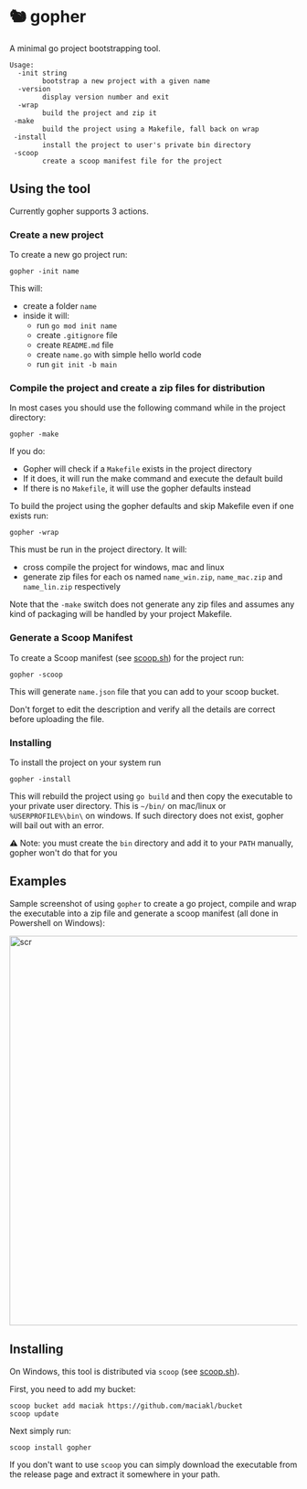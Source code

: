 # 🐿 gopher

A minimal go project bootstrapping tool.

    Usage:
      -init string
            bootstrap a new project with a given name
      -version
            display version number and exit
      -wrap
            build the project and zip it
     -make
            build the project using a Makefile, fall back on wrap
     -install
            install the project to user's private bin directory
     -scoop
            create a scoop manifest file for the project

## Using the tool

Currently gopher supports 3 actions.

### Create a new project

To create a new go project run:

    gopher -init name

This will:

- create a folder `name`
- inside it will:
  - run `go mod init name`
  - create `.gitignore` file
  - create `README.md` file
  - create `name.go` with simple hello world code
  - run `git init -b main`
 
### Compile the project and create a zip files for distribution

In most cases you should use the following command while in the project directory:

    gopher -make

If you do:

- Gopher will check if a `Makefile` exists in the project directory
- If it does, it will run the make command and execute the default build
- If there is no `Makefile`, it will use the gopher defaults instead

To build the project using the gopher defaults and skip Makefile even if one exists run:

    gopher -wrap

This must be run in the project directory. It will:

- cross compile the project for windows, mac and linux
- generate zip files for each os named `name_win.zip`, `name_mac.zip` and `name_lin.zip` respectively

Note that the `-make` switch does not generate any zip files and assumes any kind of packaging will be handled by your project Makefile.

### Generate a Scoop Manifest

To create a Scoop manifest (see [scoop.sh](https://scoop.sh)) for the project run:

    gopher -scoop

This will generate `name.json` file that you can add to your scoop bucket. 

Don't forget to edit the description and verify all the details are correct before uploading the file.

### Installing

To install the project on your system run

    gopher -install

This will rebuild the project using `go build` and then copy the executable to your private user directory. This is `~/bin/` on mac/linux or `%USERPROFILE%\bin\` on windows. If such directory does not exist, gopher will bail out with an error.

⚠️ Note: you must create the `bin` directory and add it to your `PATH` manually, gopher won't do that for you

## Examples

Sample screenshot of using `gopher` to create a go project, compile and wrap the executable into a zip file and generate a scoop manifest (all done in Powershell on Windows):

<img width="682" alt="scr" src="https://github.com/maciakl/gopher/assets/189576/8fbf8eea-eff7-41c2-9dec-b4f47ef92ba9">

## Installing

 On Windows, this tool is distributed via `scoop` (see [scoop.sh](https://scoop.sh)).

 First, you need to add my bucket:

    scoop bucket add maciak https://github.com/maciakl/bucket
    scoop update

 Next simply run:
 
    scoop install gopher

If you don't want to use `scoop` you can simply download the executable from the release page and extract it somewhere in your path.
